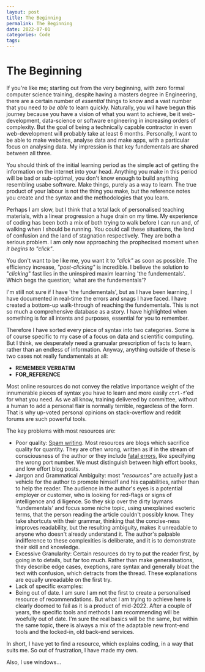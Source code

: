 ```yaml
---
layout: post
title: The Beginning
permalink: The Beginning
date: 2022-07-01
categories: Code
tags: 
---
```

# The Beginning

If you're like me; starting out from the very beginning, with zero formal computer science training, despite having a masters degree in Engineering, there are a certain number of _essential_ things to know and a vast number that you need _to be able_ to learn quickly. Naturally, you wil have begun this journey because you have a vision of what you want to achieve, be it web-development, data-science or software engineering in increasing orders of complexity. But the goal of being a technically capable contractor in even web-development will probably take at least 6 months. Personally, I want to be able to make websites, analyse data and make apps, with a particular focus on analysing data. My impression is that key fundementals are shared between all three.

You should think of the initial learning period as the simple act of getting the information on the internet into your head. Anything you make in this period will be bad or sub-optimal, you don't know enough to build anything resembling usabe software. Make things, purely as a way to learn. The true product of your labour is not the thing you make, but the reference notes you create and the syntax and the methodologies that you learn.

Perhaps I am slow, but I think that a total lack of personalised teaching materials, with a linear progression a huge drain on my time. My experience of coding has been both a mix of both trying to walk before I can run and, of walking when I should be running. You could call these situations, the land of  confusion and the land of stagnation respectively. They are both a serious problem. I am only now approaching the prophecised moment when _it begins to "click"_.

You don't want to be like me, you want it to _"click"_ as soon as possible. The efficiency increase, _"post-clicking"_ is incredible. I believe the solution to "_clicking_" fast lies in the uninspired maxim learning 'the fundementals'. Which begs the question; 'what are the fundementals'?

I'm still not sure if I have 'the fundementals', but as I have been learning, I have documented in real-time the errors and snags I have faced. I have created a bottom-up walk-through of reaching the fundementals. This is not so much a comprehensive database as a story. I have highlighted when something is for all intents and purposes, essential for you to remember.

Therefore I have sorted every piece of syntax into two categories. Some is of course specific to my case of a focus on data and scientific computing. But I think, we desperately need a granualar prescription of facts to learn, rather than an endless of information. Anyway, anything outside of these is two cases not really fundamentals at all:

- __REMEMBER VERBATIM__
- __FOR_REFERENCE__

Most online resources do not convey the relative importance weight of the innumerable pieces of syntax you have to learn and more easily `ctrl-f`'ed for what you need. As we all know, training delivered by committee, without a human to add a personal flair is normally terrible, regardless of the form. That is why up-voted personal opinions on stack-overflow and reddit forums are such powerful tools.

The key problems with most resources are:

- Poor quality: [Spam writing](https://waylonwalker.com/archive/). Most resources are blogs which sacrifice quality for quantity. They are often wrong, written as if in the stream of consciousness of the author or they include [fatal errors](https://medium.com/@joseph.pyram/9-parts-of-a-url-that-you-should-know-89fea8e11713), like specifying the wrong port number. We must distinguish between high effort books, and low effort blog posts.
- Jargon and Grammatical Ambiguity: most _"resources"_ are actually just a vehicle for the author to promote himself and his capabilities, rather than to help the reader. The audience in the author's eyes is a potential employer or customer, who is looking for red-flags or signs of intelligence and dilligence. So they skip over the dirty laymans 'fundementals' and focus some niche topic, using unexplained esoteric terms, that the person reading the article couldn't possibly know. They take shortcuts with their grammar, thinking that the concise-ness improves readability, but the resulting ambiguity, makes it unreadable to anyone who doesn't already understand it. The author's palpable indifference to these complexities is deliberate, and it is to demonstrate their skill and knowledge.
- Excessive Granularity: Certain resources do try to put the reader first, by going in to details, but far too much. Rather than make generalisations, they describe edge cases, exeptions, rare syntax and generally bloat the text with confusion, which detracts from the thread. These explanations are equally unreadable on the first try.
- Lack of specific examples:
- Being out of date. I am sure I am not the first to create a personalised resource of recommendations. But what I am trying to achieve here is clearly doomed to fail as it is a product of mid-2022. After a couple of years, the specific tools and methods I am recommending will be woefully out of date. I'm sure the real basics will be the same, but within the same topic, there is always a mix of the adaptable new front-end tools and the locked-in, old back-end services.

In short, I have yet to find a resource, which explains coding, in a way that suits me. So out of frustration, I have made my own.

Also, I use windows...
